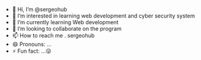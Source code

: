 - 👋 Hi, I’m @sergeohub
- 👀 I’m interested in learning web development and cyber security system 
- 🌱 I’m currently learning Web development 
- 💞️ I’m looking to collaborate on the program 
- 📫 How to reach me . sergeohub
- 😄 Pronouns: ...
- ⚡ Fun fact: ...😜

<!---
sergeohub/sergeohub is a ✨ special ✨ repository because its `README.md` (this file) appears on your GitHub profile.
You can click the Preview link to take a look at your changes.
--->
